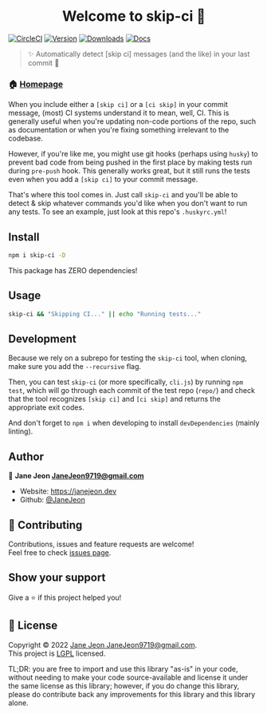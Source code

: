 <h1 align="center">Welcome to skip-ci 👋</h1>

[![CircleCI](https://circleci.com/gh/JaneJeon/skip-ci/tree/master.svg?style=shield)](https://circleci.com/gh/JaneJeon/skip-ci/tree/master)
[![Version](https://img.shields.io/npm/v/skip-ci)](https://www.npmjs.com/package/skip-ci)
[![Downloads](https://img.shields.io/npm/dt/skip-ci)](https://www.npmjs.com/package/skip-ci)
[![Docs](https://img.shields.io/badge/docs-github-blue)](https://janejeon.github.io/skip-ci)

> ✨ Automatically detect [skip ci] messages (and the like) in your last commit 🎉

### 🏠 [Homepage](https://github.com/JaneJeon/skip-ci)

When you include either a `[skip ci]` or a `[ci skip]` in your commit message, (most) CI systems understand it to mean, well, CI. This is generally useful when you're updating non-code portions of the repo, such as documentation or when you're fixing something irrelevant to the codebase.

However, if you're like me, you might use git hooks (perhaps using `husky`) to prevent bad code from being pushed in the first place by making tests run during `pre-push` hook. This generally works great, but it still runs the tests even when you add a `[skip ci]` to your commit message.

That's where this tool comes in. Just call `skip-ci` and you'll be able to detect & skip whatever commands you'd like when you don't want to run any tests. To see an example, just look at this repo's `.huskyrc.yml`!

## Install

```sh
npm i skip-ci -D
```

This package has ZERO dependencies!

## Usage

```sh
skip-ci && "Skipping CI..." || echo "Running tests..."
```

## Development

Because we rely on a subrepo for testing the `skip-ci` tool, when cloning, make sure you add the `--recursive` flag.

Then, you can test `skip-ci` (or more specifically, `cli.js`) by running `npm test`, which will go through each commit of the test repo (`repo/`) and check that the tool recognizes `[skip ci]` and `[ci skip]` and returns the appropriate exit codes.

And don't forget to `npm i` when developing to install `devDependencies` (mainly linting).

## Author

👤 **Jane Jeon <JaneJeon9719@gmail.com>**

- Website: https://janejeon.dev
- Github: [@JaneJeon](https://github.com/JaneJeon)

## 🤝 Contributing

Contributions, issues and feature requests are welcome!<br />Feel free to check [issues page](https://github.com/JaneJeon/skip-ci/issues).

## Show your support

Give a ⭐️ if this project helped you!

## 📝 License

Copyright © 2022 [Jane Jeon <JaneJeon9719@gmail.com>](https://github.com/JaneJeon).<br />
This project is [LGPL](https://github.com/JaneJeon/skip-ci/blob/master/LICENSE) licensed.

TL;DR: you are free to import and use this library "as-is" in your code, without needing to make your code source-available and license it under the same license as this library; however, if you do change this library, please do contribute back any improvements for this library and this library alone.
